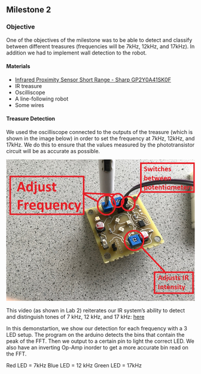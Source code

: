 ## Milestone 2

### Objective

One of the objectives of the milestone was to be able to detect and classify between different treasures (frequencies will be 7kHz, 12kHz, and 17kHz). In addition we had to implement wall detection to the robot.

#### Materials
- [Infrared Proximity Sensor Short Range - Sharp GP2Y0A41SK0F](http://www.sharp-world.com/products/device/lineup/data/pdf/datasheet/gp2y0a41sk_e.pdf)
- IR treasure
- Oscilliscope
- A line-following robot
- Some wires

#### Treasure Detection
We used the oscilliscope connected to the outputs of the treasure (which is shown in the image below) in order to set the frequency at 7kHz, 12kHz, and 17kHz. We do this to ensure that the values measured by the phototransistor circuit will be as accurate as possible. 

![treasure](./images/treasure_pot.JPG) 

This video (as shown in Lab 2) reiterates our IR system’s ability to detect and distinguish tones of 7 kHz, 12 kHz, and 17 kHz: [here](https://www.youtube.com/watch?v=DN9lzJqB21Q)

In this demonstartion, we show our detection for each frequency with a 3 LED setup. The program on the arduino detects the bins that contain the peak of the FFT. Then we output to a certain pin to light the correct LED. We also have an inverting Op-Amp inorder to get a more accurate bin read on the FFT.

Red LED = 7kHz
Blue LED = 12 kHz
Green LED = 17kHz




